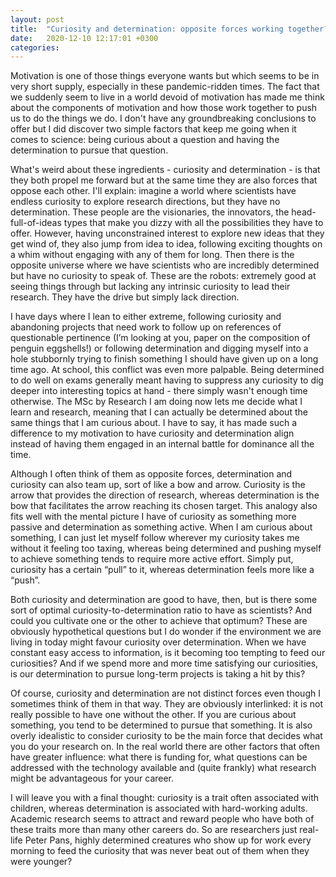 ```yaml
---
layout: post
title:  "Curiosity and determination: opposite forces working together?"
date:   2020-12-10 12:17:01 +0300
categories:
---
```



Motivation is one of those things everyone wants but which seems to be in very short supply, especially in these pandemic-ridden times. The fact that we suddenly seem to live in a world devoid of motivation has made me think about the components of motivation and how those work together to push us to do the things we do. I don't have any groundbreaking conclusions to offer but I did discover two simple factors that keep me going when it comes to science: being curious about a question and having the determination to pursue that question.

What's weird about these ingredients - curiosity and determination - is that they both propel me forward but at the same time they are also forces that oppose each other. I'll explain: imagine a world where scientists have endless curiosity to explore research directions, but they have no determination. These people are the visionaries, the innovators, the head-full-of-ideas types that make you dizzy with all the possibilities they have to offer. However, having unconstrained interest to explore new ideas that they get wind of, they also jump from idea to idea, following exciting thoughts on a whim without engaging with any of them for long. Then there is the opposite universe where we have scientists who are incredibly determined but have no curiosity to speak of. These are the robots: extremely good at seeing things through but lacking any intrinsic curiosity to lead their research. They have the drive but simply lack direction.

I have days where I lean to either extreme, following curiosity and abandoning projects that need work to follow up on references of questionable pertinence (I’m looking at you, paper on the composition of penguin eggshells!) or following determination and digging myself into a hole stubbornly trying to finish something I should have given up on a long time ago. At school, this conflict was even more palpable. Being determined to do well on exams generally meant having to suppress any curiosity to dig deeper into interesting topics at hand - there simply wasn't enough time otherwise. The MSc by Research I am doing now lets me decide what I learn and research, meaning that I can actually be determined about the same things that I am curious about. I have to say, it has made such a difference to my motivation to have curiosity and determination align instead of having them engaged in an internal battle for dominance all the time.

Although I often think of them as opposite forces, determination and curiosity can also team up, sort of like a bow and arrow. Curiosity is the arrow that provides the direction of research, whereas determination is the bow that facilitates the arrow reaching its chosen target. This analogy also fits well with the mental picture I have of curiosity as something more passive and determination as something active. When I am curious about something, I can just let myself follow wherever my curiosity takes me without it feeling too taxing, whereas being determined and pushing myself to achieve something tends to require more active effort. Simply put, curiosity has a certain “pull” to it, whereas determination feels more like a “push”.

Both curiosity and determination are good to have, then, but is there some sort of optimal curiosity-to-determination ratio to have as scientists? And could you cultivate one or the other to achieve that optimum? These are obviously hypothetical questions but I do wonder if the environment we are living in today might favour curiosity over determination. When we have constant easy access to information, is it becoming too tempting to feed our curiosities? And if we spend more and more time satisfying our curiosities, is our determination to pursue long-term projects is taking a hit by this?

Of course, curiosity and determination are not distinct forces even though I sometimes think of them in that way. They are obviously interlinked: it is not really possible to have one without the other. If you are curious about something, you tend to be determined to pursue that something. It is also overly idealistic to consider curiosity to be the main force that decides what you do your research on. In the real world there are other factors that often have greater influence: what there is funding for, what questions can be addressed with the technology available and (quite frankly) what research might be advantageous for your career.

I will leave you with a final thought: curiosity is a trait often associated with children, whereas determination is associated with hard-working adults. Academic research seems to attract and reward people who have both of these traits more than many other careers do. So are researchers just real-life Peter Pans, highly determined creatures who show up for work every morning to feed the curiosity that was never beat out of them when they were younger?
